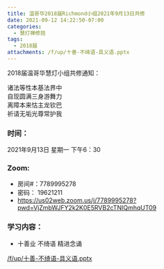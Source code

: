 ```yaml
---
title: 温哥华2018届Richmond小组2021年9月13日共修
date: 2021-09-12 14:22:50-07:00
categories:
  - 慧灯禅修班
tags:
  - 2018届
attachments: /f/up/十善-不绮语-具义语.pptx
---
```

2018届温哥华慧灯小组共修通知：

诸法等性本基法界中\
自现圆满三身游舞力\
离障本来怙主龙钦巴\
祈请无垢光尊常护我  

### 时间：

2021年9月13日 星期一 下午6：30

### Zoom:

* 房间#：7789995278 
* 密码： 19621211
* <https://us02web.zoom.us/j/7789995278?pwd=VjZmbWJFY2k2K0E5RVB2cTNIQmhqUT09>

### 学习内容：

* 十善业 不绮语 精进念诵

[/f/up/十善-不绮语-具义语.pptx](https://s3.ca-central-1.wasabisys.com/hddata/f.huidengchanxiu.net/hdv/f/up/十善-不绮语-具义语.pptx)